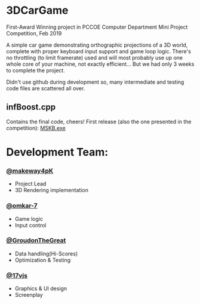 # 3DCarGame
First-Award Winning project in PCCOE Computer Department Mini Project Competition, Feb 2019

A simple car game demonstrating orthographic projections of a 3D world,
complete with proper keyboard input support and game loop logic.
There's no throttling (to limit framerate) used and will most probably use up one 
whole core of your machine, not exactly efficient...  But we had only 3 weeks 
to complete the project.

Didn't use github during development so, many intermediate and testing 
code files are scattered all over. 




## infBoost.cpp
Contains the final code, cheers!
First release (also the one presented in the competition): [MSKB.exe](https://github.com/makeway4pK/3DCarGame/releases/download/v1.0/MSKB.exe)

# Development Team:
### [@makeway4pK](http://github.com/makeway4pK)
- Project Lead
- 3D Rendering implementation
  
### [@omkar-7](http://github.com/omkar-7)
- Game logic
- Input control
  
### [@GroudonTheGreat](http://github.com/GroudonTheGreat)
- Data handling(Hi-Scores)
- Optimization & Testing
  
### [@17vjs](http://github.com/17vjs)
- Graphics & UI design
- Screenplay
